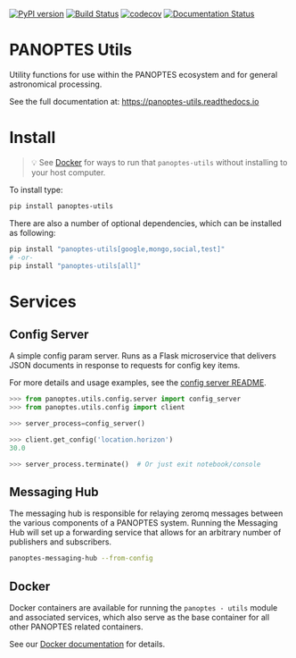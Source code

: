 [![PyPI version](https://badge.fury.io/py/panoptes-utils.svg)](https://badge.fury.io/py/panoptes-utils)
[![Build Status](https://travis-ci.com/panoptes/panoptes-utils.svg?branch=master)](https://travis-ci.com/panoptes/panoptes-utils)
[![codecov](https://codecov.io/gh/panoptes/panoptes-utils/branch/master/graph/badge.svg)](https://codecov.io/gh/panoptes/panoptes-utils)
[![Documentation Status](https://readthedocs.org/projects/panoptes-utils/badge/?version=latest)](https://panoptes-utils.readthedocs.io/en/latest/?badge=latest)

# PANOPTES Utils

Utility functions for use within the PANOPTES ecosystem and for general astronomical processing.

See the full documentation at: https://panoptes-utils.readthedocs.io

# Install
<a href="#" name='install'></a>

> :bulb: See [Docker](#docker) for ways to run that `panoptes-utils` without installing
to your host computer.

To install type:

```bash
pip install panoptes-utils
```

There are also a number of optional dependencies, which can be installed as following:

```bash
pip install "panoptes-utils[google,mongo,social,test]"
# -or-
pip install "panoptes-utils[all]"
```

# Services
<a href="#" name='services'></a>

## Config Server
<a href="#" name='config-server'></a>

A simple config param server. Runs as a Flask microservice that delivers JSON documents
in response to requests for config key items.

For more details and usage examples, see the [config server README](panoptes/utils/config/README.md).

```python
>>> from panoptes.utils.config.server import config_server
>>> from panoptes.utils.config import client

>>> server_process=config_server()

>>> client.get_config('location.horizon')
30.0

>>> server_process.terminate()  # Or just exit notebook/console
```

## Messaging Hub
<a href="#" name='messaging-hub'></a>

The messaging hub is responsible for relaying zeromq messages between the various components of a
PANOPTES system. Running the Messaging Hub will set up a forwarding service that allows for an arbitrary
number of publishers and subscribers.

```bash
panoptes-messaging-hub --from-config
```

## Docker
<a name="docker"></a>

Docker containers are available for running the `panoptes - utils` module and associated services, which
also serve as the base container for all other PANOPTES related containers.

See our [Docker documentation](https://panoptes-utils.readthedocs.io/en/latest/docker.html) for details.
